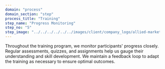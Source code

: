 ```yaml
---
domain: "process"
domain_section: "step"
process_title: "Training"
step_name: "Progress Monitoring"
step_no: "5"
step_image: "../../../../../../images/client/company_logo/allied-marketing.png"
---
```


Throughout the training program, we monitor participants' progress closely. Regular assessments, quizzes, and assignments help us gauge their understanding and skill development. We maintain a feedback loop to adapt the training as necessary to ensure optimal outcomes.